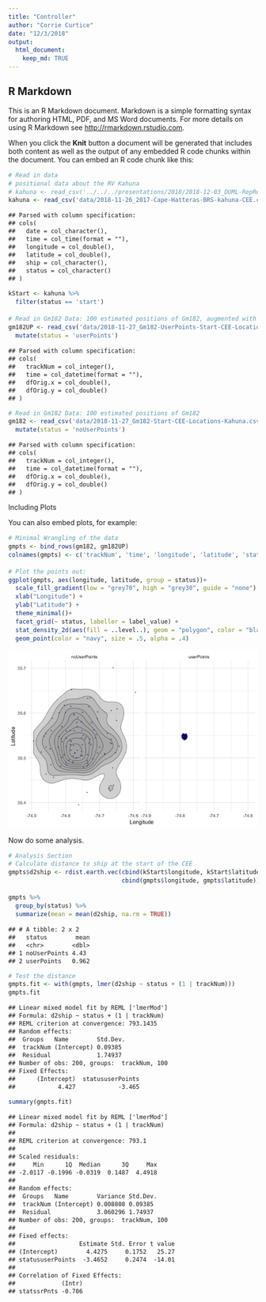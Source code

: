 ```yaml
---
title: "Controller"
author: "Corrie Curtice"
date: "12/3/2018"
output: 
  html_document:
    keep_md: TRUE
---
```




## R Markdown

This is an R Markdown document. Markdown is a simple formatting syntax for authoring HTML, PDF, and MS Word documents. For more details on using R Markdown see <http://rmarkdown.rstudio.com>.

When you click the **Knit** button a document will be generated that includes both content as well as the output of any embedded R code chunks within the document. You can embed an R code chunk like this:


```r
# Read in data
# positional data about the RV Kahuna
# kahuna <- read_csv('../../../presentations/2018/2018-12-03_DUML-RepResearch/data/2018-11-26_2017-Cape-Hatteras-BRS-kahuna-CEE.csv') 
kahuna <- read_csv('data/2018-11-26_2017-Cape-Hatteras-BRS-kahuna-CEE.csv')
```

```
## Parsed with column specification:
## cols(
##   date = col_character(),
##   time = col_time(format = ""),
##   longitude = col_double(),
##   latitude = col_double(),
##   ship = col_character(),
##   status = col_character()
## )
```

```r
kStart <- kahuna %>% 
  filter(status == 'start')

# Read in Gm182 Data: 100 estimated positions of Gm182, augmented with focal follow data
gm182UP <- read_csv('data/2018-11-27_Gm182-UserPoints-Start-CEE-Locations-Kahuna.csv') %>% 
  mutate(status = 'userPoints')
```

```
## Parsed with column specification:
## cols(
##   trackNum = col_integer(),
##   time = col_datetime(format = ""),
##   dfOrig.x = col_double(),
##   dfOrig.y = col_double()
## )
```

```r
# Read in Gm182 Data: 100 estimated positions of Gm182
gm182 <- read_csv('data/2018-11-27_Gm182-Start-CEE-Locations-Kahuna.csv') %>% 
  mutate(status = 'noUserPoints')
```

```
## Parsed with column specification:
## cols(
##   trackNum = col_integer(),
##   time = col_datetime(format = ""),
##   dfOrig.x = col_double(),
##   dfOrig.y = col_double()
## )
```

Including Plots

You can also embed plots, for example:


```r
# Minimal Wrangling of the data
gmpts <- bind_rows(gm182, gm182UP)
colnames(gmpts) <- c('trackNum', 'time', 'longitude', 'latitude', 'status')

# Plot the points out:
ggplot(gmpts, aes(longitude, latitude, group = status))+
  scale_fill_gradient(low = "grey70", high = "grey30", guide = "none") +
  xlab("Longitude") +
  ylab("Latitude") +
  theme_minimal()+
  facet_grid(~ status, labeller = label_value) +
  stat_density_2d(aes(fill = ..level..), geom = "polygon", color = "black", size = 0.2, alpha = 0.5) +
  geom_point(color = "navy", size = .5, alpha = .4)
```

![](controller_files/figure-html/plot-1.png)<!-- -->


Now do some analysis.

```r
# Analysis Section
# Calculate distance to ship at the start of the CEE
gmpts$d2ship <- rdist.earth.vec(cbind(kStart$longitude, kStart$latitude), 
                                cbind(gmpts$longitude, gmpts$latitude))

gmpts %>% 
  group_by(status) %>% 
  summarize(mean = mean(d2ship, na.rm = TRUE))
```

```
## # A tibble: 2 x 2
##   status        mean
##   <chr>        <dbl>
## 1 noUserPoints 4.43 
## 2 userPoints   0.962
```

```r
# Test the distance
gmpts.fit <- with(gmpts, lmer(d2ship ~ status + (1 | trackNum)))
gmpts.fit
```

```
## Linear mixed model fit by REML ['lmerMod']
## Formula: d2ship ~ status + (1 | trackNum)
## REML criterion at convergence: 793.1435
## Random effects:
##  Groups   Name        Std.Dev.
##  trackNum (Intercept) 0.09385 
##  Residual             1.74937 
## Number of obs: 200, groups:  trackNum, 100
## Fixed Effects:
##      (Intercept)  statususerPoints  
##            4.427            -3.465
```

```r
summary(gmpts.fit)
```

```
## Linear mixed model fit by REML ['lmerMod']
## Formula: d2ship ~ status + (1 | trackNum)
## 
## REML criterion at convergence: 793.1
## 
## Scaled residuals: 
##     Min      1Q  Median      3Q     Max 
## -2.0117 -0.1996 -0.0319  0.1487  4.4918 
## 
## Random effects:
##  Groups   Name        Variance Std.Dev.
##  trackNum (Intercept) 0.008808 0.09385 
##  Residual             3.060296 1.74937 
## Number of obs: 200, groups:  trackNum, 100
## 
## Fixed effects:
##                  Estimate Std. Error t value
## (Intercept)        4.4275     0.1752   25.27
## statususerPoints  -3.4652     0.2474  -14.01
## 
## Correlation of Fixed Effects:
##             (Intr)
## statssrPnts -0.706
```



